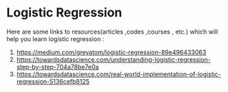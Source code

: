 # Logistic Regression

Here are some links to resources(articles ,codes ,courses , etc.) which will help you learn logistic regression : 
1. https://medium.com/greyatom/logistic-regression-89e496433063
2. https://towardsdatascience.com/understanding-logistic-regression-step-by-step-704a78be7e0a
3. https://towardsdatascience.com/real-world-implementation-of-logistic-regression-5136cefb8125
